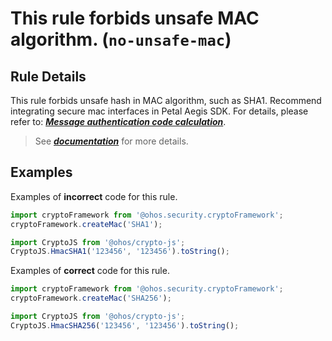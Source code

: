 # This rule forbids unsafe MAC algorithm. (`no-unsafe-mac`)

## Rule Details

This rule forbids unsafe hash in MAC algorithm, such as SHA1. Recommend integrating secure mac interfaces in Petal
Aegis SDK. For details, please refer to: [**_Message authentication code calculation_**](https://developer.huawei.com/consumer/cn/doc/AppGallery-connect-Guides/aegis-message-authentication-code-calculation-0000001907018769#section18239113743516).

> See [**_documentation_**](https://developer.huawei.com/consumer/{{region}}/doc/harmonyos-guides-{{apiVersion}}/ide_no-unsafe-mac-{{apiVersion}}) for more details.

## Examples

Examples of **incorrect** code for this rule.

```ts
import cryptoFramework from '@ohos.security.cryptoFramework';
cryptoFramework.createMac('SHA1');
```

```ts
import CryptoJS from '@ohos/crypto-js';
CryptoJS.HmacSHA1('123456', '123456').toString();
```

Examples of **correct** code for this rule.

```ts
import cryptoFramework from '@ohos.security.cryptoFramework';
cryptoFramework.createMac('SHA256');
```

```ts
import CryptoJS from '@ohos/crypto-js';
CryptoJS.HmacSHA256('123456', '123456').toString();
```
